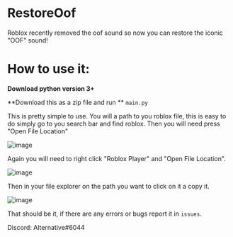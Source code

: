 # RestoreOof
Roblox recently removed the oof sound so now you can restore the iconic "OOF" sound!

# How to use it:

**Download python version 3+**

**Download this as a zip file and run ** `main.py`

This is pretty simple to use.
You will a path to you roblox file, this is easy to do simply go to you search bar and find roblox. Then you will need press "Open File Location"

![image](https://user-images.githubusercontent.com/83465599/181309283-35e0aaac-3b4c-47a4-93a3-52253c767891.png)

Again you will need to right click "Roblox Player" and "Open File Location".

![image](https://user-images.githubusercontent.com/83465599/181309618-7d60527b-b4e3-4d98-890b-42f57a57fa1b.png)

Then in your file explorer on the path you want to click on it a copy it.

![image](https://user-images.githubusercontent.com/83465599/181310073-5f1d2d7c-b42b-4c7c-a0f7-5e3edd216261.png)

That should be it, if there are any errors or bugs report it in `issues`.

Discord: Alternative#6044
